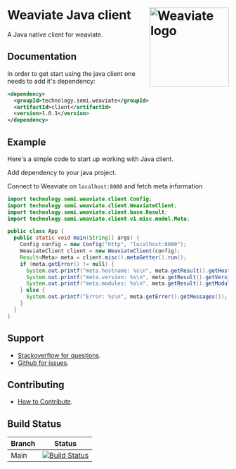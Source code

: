 # Weaviate Java client  <img alt='Weaviate logo' src='https://raw.githubusercontent.com/semi-technologies/weaviate/19de0956c69b66c5552447e84d016f4fe29d12c9/docs/assets/weaviate-logo.png' width='180' align='right' />

A Java native client for weaviate.

## Documentation

In order to get start using the java client one needs to add it's dependency:

```xml
<dependency>
  <groupId>technology.semi.weaviate</groupId>
  <artifactId>client</artifactId>
  <version>1.0.1</version>
</dependency>
```

## Example

Here's a simple code to start up working with Java client.

Add dependency to your java project.

Connect to Weaviate on `localhost:8080` and fetch meta information

```java
import technology.semi.weaviate.client.Config;
import technology.semi.weaviate.client.WeaviateClient;
import technology.semi.weaviate.client.base.Result;
import technology.semi.weaviate.client.v1.misc.model.Meta;

public class App {
  public static void main(String[] args) {
    Config config = new Config("http", "localhost:8080");
    WeaviateClient client = new WeaviateClient(config);
    Result<Meta> meta = client.misc().metaGetter().run();
    if (meta.getError() != null) {
      System.out.printf("meta.hostname: %s\n", meta.getResult().getHostname());
      System.out.printf("meta.version: %s\n", meta.getResult().getVersion());
      System.out.printf("meta.modules: %s\n", meta.getResult().getModules());
    } else {
      System.out.printf("Error: %s\n", meta.getError().getMessages());
    }
  }
}
```

## Support

- [Stackoverflow for questions](https://stackoverflow.com/questions/tagged/weaviate).
- [Github for issues](https://github.com/semi-technologies/weaviate-java-client/issues).

## Contributing

- [How to Contribute](https://github.com/semi-technologies/weaviate/blob/master/CONTRIBUTE.md).

## Build Status

| Branch   | Status        |
| -------- |:-------------:|
| Main     | [![Build Status](https://travis-ci.com/semi-technologies/weaviate-java-client.svg?token=YPa1Pbr1QfTDsrnqbHLf&branch=main)](https://travis-ci.com/github/semi-technologies/weaviate-java-client)
